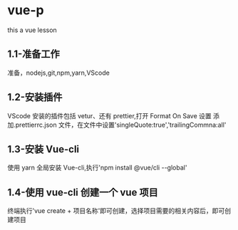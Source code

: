 # vue-p

this a vue lesson

## 1.1-准备工作

准备，nodejs,git,npm,yarn,VScode

## 1.2-安装插件

VScode 安装的插件包括 vetur、还有 prettier,打开 Format On Save 设置
添加.prettierrc.json 文件，在文件中设置'singleQuote:true','trailingCommna:all'

## 1.3-安装 Vue-cli

使用 yarn 全局安装 Vue-cli,执行'npm install @vue/cli --global'

## 1.4-使用 vue-cli 创建一个 vue 项目

终端执行'vue create + 项目名称'即可创建，选择项目需要的相关内容后，即可创建项目
